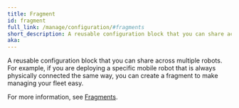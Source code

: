 ```yaml
---
title: Fragment
id: fragment
full_link: /manage/configuration/#fragments
short_description: A reusable configuration block that you can share across multiple robots.
aka:
---
```


A reusable configuration block that you can share across multiple robots.
For example, if you are deploying a specific mobile robot that is always physically connected the same way, you can create a fragment to make managing your fleet easy.

For more information, see [Fragments](../../manage/configuration/#fragments).

